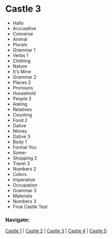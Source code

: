 # Castle 3 
* Hallo<br>
* Accusative<br>
* Converse<br>
* Animal<br>
* Plurals<br>
* Grammar 1<br>
* Verbs 1<br>
* Clothing<br>
* Nature<br>
* It's Mine<br>
* Grammar 2<br>
* Places 2<br>
* Pronouns<br>
* Household<br>
* People 2<br>
* Asking<br>
* Relatives<br>
* Counting<br>
* Food 2<br>
* Dative<br>
* Money<br>
* Dative 3<br>
* Body 1<br>
* Formal You<br>
* Some-<br>
* Shopping 2<br>
* Travel 3<br>
* Numbers 2<br>
* Colors<br>
* Imperative<br>
* Occupation<br>
* Grammar 3<br>
* Materials<br>
* Numbers 3<br>
* Final Castle Test<br>

### Navigate: <br>
[Castle 1](https://github.com/EO4wellness/T-I-L/blob/main/polyglot/aleman/Castle-1/README.md)  | [Castle 2](https://github.com/EO4wellness/T-I-L/blob/main/polyglot/aleman/Castle-2/README.md)  | [Castle 3](https://github.com/EO4wellness/T-I-L/blob/main/polyglot/aleman/Castle-3/README.md)   | [Castle 4](https://github.com/EO4wellness/T-I-L/blob/main/polyglot/aleman/Castle-4/README.md)  | [Castle 5](https://github.com/EO4wellness/T-I-L/blob/main/polyglot/aleman/Castle-5/README.md) 

